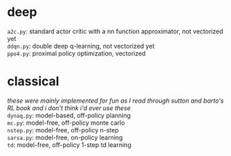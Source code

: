 # deep
`a2c.py`: standard actor critic with a nn function approximator, not vectorized yet <br>
`ddqn.py`: double deep q-learning, not vectorized yet <br>
`ppo4.py`: proximal policy optimization, vectorized

# classical
*these were mainly implemented for fun as I read through sutton and barto's RL book and i don't think i'd ever use these* <br> 
`dynaq.py`: model-based, off-policy planning <br>
`mc.py`: model-free, off-policy monte carlo <br>
`nstep.py`: model-free, off-policy n-step <br>
`sarsa.py`: model-free, on-policy learning <br>
`td`: model-free, off-policy 1-step td learning